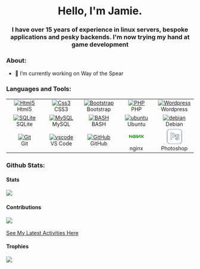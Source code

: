 <h1 align="center">Hello, I'm Jamie.</h1>
<h3 align="center">I have over 15 years of experience in linux servers, bespoke applications and pesky backends. I'm now trying my hand at game development</h3>
<h3 align="left">About:</h3>

- 🔭 I’m currently working on Way of the Spear

<h3 align="left">Languages and Tools:</h3>
<table>
  <tr>
    <td align="center" width="96">
      <a href="#html5">
        <img src="https://seeklogo.com/images/H/html5-without-wordmark-color-logo-14D252D878-seeklogo.com.png" width="48" height="48" alt="Html5" />
      </a>
      <br>Html5
    </td>
    <td align="center" width="96">
      <a href="#css3">
        <img src="https://upload.wikimedia.org/wikipedia/commons/thumb/6/62/CSS3_logo.svg/48px-CSS3_logo.svg.png" width="48" height="48" alt="Css3" />
      </a>
      <br>CSS3
    </td>
    <td align="center" width="96">
      <a href="#bootstrap">
        <img src="https://cdn.worldvectorlogo.com/logos/bootstrap-4.svg" width="48" height="48" alt="Bootstrap" />
      </a>
      <br>Bootstrap
    </td>
    <td align="center" width="96">
      <a href="#php" >
        <img src="https://i.ibb.co/LzmYpDX/146-1466902-php-logo-png-transparent-php-logo-png-png-removebg-preview.png" width="48" height="48" alt="PHP" />
      </a>
      <br>PHP
    </td>
      <td align="center" width="96">
      <a href="#wordpress">
        <img src="https://seeklogo.com/images/W/wordpress-icon-logo-45667D3313-seeklogo.com.png" width="48" height="48" alt="Wordpress" />
      </a>
      <br>Wordpress
    </td>
  </tr>
  <tr>
    <td align="center" width="96">
      <a href="#sqlite">
        <img src="https://upload.wikimedia.org/wikipedia/commons/thumb/9/97/Sqlite-square-icon.svg/2048px-Sqlite-square-icon.svg.png" width="48" height="48" alt="SQLite" />
      </a>
      <br>SQLite
    </td>
      <td align="center" width="96">
      <a href="#mysql">
        <img src="https://www.logo.wine/a/logo/MySQL/MySQL-Logo.wine.svg" width="48" height="48" alt="MySQL" />
      </a>
      <br>MySQL
    </td>
    <td align="center" width="96">
      <a href="#bash">
        <img src="https://seeklogo.com/images/B/bash-logo-BF4F6893D9-seeklogo.com.png" width="48" height="48" alt="BASH" />
      </a>
      <br>BASH
    </td>
    <td align="center" width="96">
      <a href="#ubuntu" >
        <img src="https://seeklogo.com/images/U/ubuntu-logo-8FDEC6A07B-seeklogo.com.png" width="48" height="48" alt="ubuntu" />
      </a>
      <br>Ubuntu
    </td>
    <td align="center" width="96">
      <a href="#debian" >
        <img src="https://seeklogo.com/images/D/debian-logo-C136FDAF9E-seeklogo.com.png" width="48" height="48" alt="debian" />
      </a>
      <br>Debian
    </td>
  </tr>
  <tr>
    <td align="center" width="96">
      <a href="#git" >
        <img src="https://upload.wikimedia.org/wikipedia/commons/thumb/3/3f/Git_icon.svg/1200px-Git_icon.svg.png" width="48" height="48" alt="Git" />
      </a>
      <br>Git
    </td>
    <td align="center"  width="96">
      <a href="#vscode">
        <img src="https://upload.wikimedia.org/wikipedia/commons/9/9a/Visual_Studio_Code_1.35_icon.svg" width="48" height="48" alt="vscode" />
      </a>
      <br>VS Code
    </td>
    <td align="center" width="96">
      <a href="#github" >
        <img src="https://seeklogo.com/images/G/github-logo-5F384D0265-seeklogo.com.png" width="48" height="48" alt="GitHub" />
      </a>
      <br>GitHub
    </td>
    <td align="center" width="96">
      <a href="#nginx">
        <img src="https://raw.githubusercontent.com/devicons/devicon/master/icons/nginx/nginx-original.svg" alt="nginx" width="40" height="40"/>
      </a>
      <br>nginx
    </td>
    <td align="center" width="96">
      <a href="#nginx" >
        <img src="https://raw.githubusercontent.com/devicons/devicon/master/icons/photoshop/photoshop-line.svg" alt="photoshop" width="40" height="40"/>
      </a>
      <br>Photoshop
    </td>
  </tr>
</table>

<h3 align="left">Github Stats:</h3>
<h4 align="left">Stats</h4>
<img src="https://github-readme-stats.vercel.app/api?username=ScentedSkunk&count_private=true&show_icons=true&theme=tokyonight" /> 

<h4 align="left">Contributions</h4>
<img src="https://github-readme-activity-graph.vercel.app/graph?username=ScentedSkunk&theme=redical&no-frame=true"/>


<a href="https://gitstalk.netlify.app/ScentedSkunk/" target="_blank"> See My Latest Activities Here</a>

<h4 align="left">Trophies</h4>
<img width=900 src="https://github-profile-trophy.vercel.app/?username=ScentedSkunk&column=7&theme=tokyonight&no-frame=true"/>
